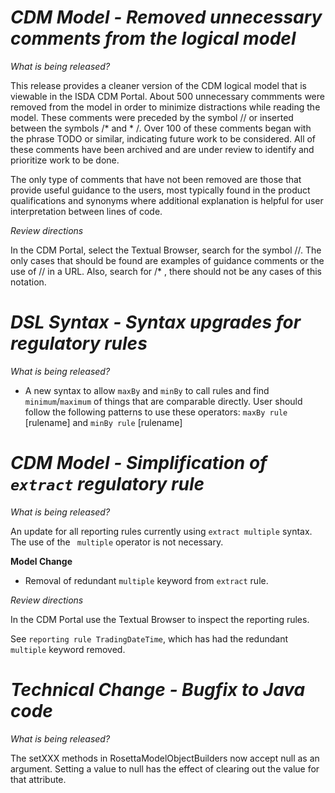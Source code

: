 # *CDM Model - Removed unnecessary comments from the logical model*

_What is being released?_

This release provides a cleaner version of the CDM logical model that is viewable in the ISDA CDM Portal.  About 500 unnecessary commments were removed from the model in order to minimize distractions while reading the model.  These comments were preceded by the symbol // or inserted between the symbols /* and * /. Over 100 of these comments began with the phrase TODO or similar, indicating future work to be considered.  All of these comments have been archived and are under review to identify and prioritize work to be done.

The only type of comments that have not been removed are those that provide useful guidance to the users, most typically found in the product qualifications and synonyms where additional explanation is helpful for user interpretation between lines of code.

_Review directions_

In the CDM Portal, select the Textual Browser, search for the symbol //.  The only cases that should be found are examples of guidance comments or the use of // in a URL.  Also, search for /* , there should not be any cases of this notation.

# *DSL Syntax - Syntax upgrades for regulatory rules*

_What is being released?_

* A new syntax to allow ``maxBy`` and ``minBy`` to call rules and find ``minimum``/``maximum`` of things that are comparable directly. User should follow the following patterns to use these operators: ``maxBy rule`` [rulename] and ``minBy rule`` [rulename]

# *CDM Model - Simplification of ``extract`` regulatory rule*

_What is being released?_

An update for all reporting rules currently using ``extract multiple`` syntax. The use of the `` multiple`` operator is not necessary.

**Model Change**
* Removal of redundant ``multiple`` keyword from ``extract`` rule.

_Review directions_

In the CDM Portal use the Textual Browser to inspect the reporting rules. 

See `reporting rule TradingDateTime`, which has had the redundant ``multiple`` keyword removed.

# *Technical Change - Bugfix to Java code*

_What is being released?_

The setXXX methods in RosettaModelObjectBuilders now accept null as an argument. Setting a value to null has the effect of clearing out the value for that attribute.
